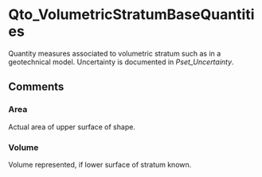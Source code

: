 # Qto_VolumetricStratumBaseQuantities

Quantity measures associated to volumetric stratum such as in a geotechnical model. Uncertainty is documented in _Pset_Uncertainty_.


## Comments

### Area

Actual area of upper surface of shape.

### Volume

Volume represented, if lower surface of stratum known.

